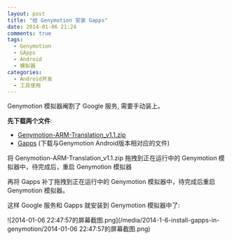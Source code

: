 ```yaml
---
layout: post
title: "给 Genymotion 安装 Gapps"
date: 2014-01-06 21:24
comments: true
tags:
  - Genymotion
  - GApps
  - Android
  - 模拟器
categories:
  - Android开发
  - 工具使用
---
```

Genymotion 模拟器阉割了 Google 服务,  需要手动装上。  
<!--more-->
 **先下载两个文件**:  
 - [Genymotion-ARM-Translation_v1.1.zip](https://dl.dropboxusercontent.com/u/14700716/XDA-Shares/Genymotion-ARM-Translation_v1.1.zip)  
 - [Gapps](http://goo.im/gapps) (下载与Genymotion Android版本相对应的文件)  
 

将 Genymotion-ARM-Translation_v1.1.zip 拖拽到正在运行中的 Genymotion 模拟器中，待完成后，重启 Genymotion 模拟器

再将 Gapps 补丁拖拽到正在运行中的 Genymotion 模拟器中，待完成后重启 Genymotion 模拟器。

这样 Google 服务和 Gapps 就安装到 Genymotion 模拟器中了:

![2014-01-06 22:47:57的屏幕截图.png](/media/2014-1-6-install-gapps-in-genymotion/2014-01-06 22:47:57的屏幕截图.png)
